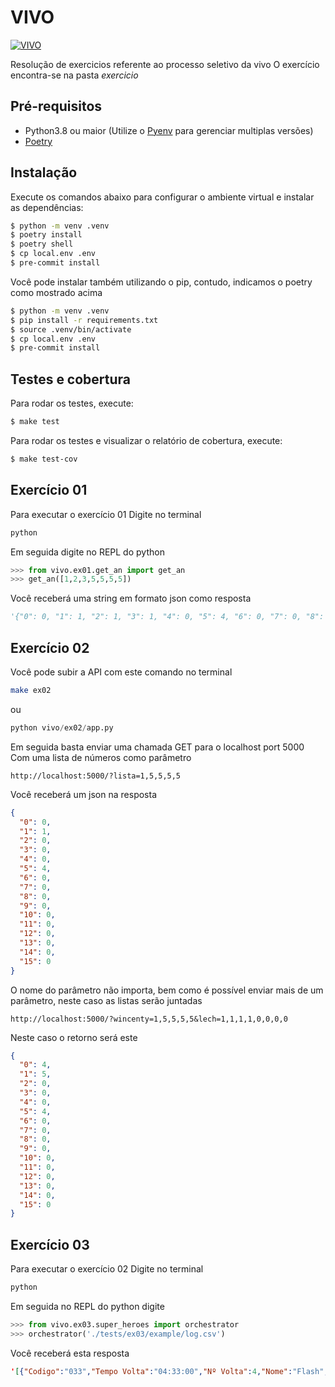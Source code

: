 # VIVO
[![VIVO](https://circleci.com/gh/wblech/vivo.svg?style=svg)](https://app.circleci.com/pipelines/github/wblech/vivo)

Resolução de exercicios referente ao processo seletivo da vivo
O exercício encontra-se na pasta *exercicio*
## Pré-requisitos
- Python3.8 ou maior (Utilize o [Pyenv](https://github.com/pyenv/pyenv-installer#installation--update--uninstallation) para gerenciar multiplas versões)
- [Poetry](https://python-poetry.org/docs/)
## Instalação
Execute os comandos abaixo para configurar o ambiente virtual e instalar as dependências:
```bash
$ python -m venv .venv
$ poetry install
$ poetry shell
$ cp local.env .env
$ pre-commit install
```

Você pode instalar também utilizando o pip, contudo, indicamos o poetry como mostrado acima
````bash
$ python -m venv .venv
$ pip install -r requirements.txt  
$ source .venv/bin/activate
$ cp local.env .env
$ pre-commit install
````

## Testes e cobertura
Para rodar os testes, execute:
```bash
$ make test
```
Para rodar os testes e visualizar o relatório de cobertura, execute:
```bash
$ make test-cov
```
## Exercício 01
Para executar o exercício 01
Digite no terminal
```bash
python
```
Em seguida digite no REPL do python
```python
>>> from vivo.ex01.get_an import get_an
>>> get_an([1,2,3,5,5,5,5])
```
Você receberá uma string em formato json como resposta
```python
'{"0": 0, "1": 1, "2": 1, "3": 1, "4": 0, "5": 4, "6": 0, "7": 0, "8": 0, "9": 0, "10": 0, "11": 0, "12": 0, "13": 0, "14": 0, "15": 0}'

```
## Exercício 02
Você pode subir a API com este comando no terminal
```bash
make ex02
```
ou
````python
python vivo/ex02/app.py
````
Em seguida basta enviar uma chamada GET para o localhost port 5000
Com uma lista de números como parâmetro
```
http://localhost:5000/?lista=1,5,5,5,5
```
Você receberá um json na resposta
```json
{
  "0": 0,
  "1": 1,
  "2": 0,
  "3": 0,
  "4": 0,
  "5": 4,
  "6": 0,
  "7": 0,
  "8": 0,
  "9": 0,
  "10": 0,
  "11": 0,
  "12": 0,
  "13": 0,
  "14": 0,
  "15": 0
}
```
O nome do parâmetro não importa, bem como é
possível enviar mais de um parâmetro, neste caso as listas serão juntadas
```
http://localhost:5000/?wincenty=1,5,5,5,5&lech=1,1,1,1,0,0,0,0
```
Neste caso o retorno será este
````json
{
  "0": 4,
  "1": 5,
  "2": 0,
  "3": 0,
  "4": 0,
  "5": 4,
  "6": 0,
  "7": 0,
  "8": 0,
  "9": 0,
  "10": 0,
  "11": 0,
  "12": 0,
  "13": 0,
  "14": 0,
  "15": 0
}
````
## Exercício 03
Para executar o exercício 02
Digite no terminal
```bash
python
```
Em seguida no REPL do python digite
```python
>>> from vivo.ex03.super_heroes import orchestrator
>>> orchestrator('./tests/ex03/example/log.csv')
```
Você receberá esta resposta
```json
'[{"Codigo":"033","Tempo Volta":"04:33:00","Nº Volta":4,"Nome":"Flash","Velocidade média da volta":43.468,"Melhor Volta":"01:04:02","Posição":1,"Melhor volta da corrida":"00:19:37"},{"Codigo":"023","Tempo Volta":"04:44:42","Nº Volta":4,"Nome":"Sonic","Velocidade média da volta":43.19125,"Melhor Volta":"01:07:36","Posição":2,"Melhor volta da corrida":"00:19:37"},{"Codigo":"002","Tempo Volta":"04:48:53","Nº Volta":4,"Nome":"Mercúrio","Velocidade média da volta":43.62725,"Melhor Volta":"01:04:16","Posição":3,"Melhor volta da corrida":"00:19:37"},{"Codigo":"038","Tempo Volta":"04:51:58","Nº Volta":4,"Nome":"Superman","Velocidade média da volta":44.24575,"Melhor Volta":"01:05:50","Posição":4,"Melhor volta da corrida":"00:19:37"},{"Codigo":"015","Tempo Volta":"05:13:21","Nº Volta":4,"Nome":"PAPALÉGUA","Velocidade média da volta":38.06625,"Melhor Volta":"01:07:11","Posição":5,"Melhor volta da corrida":"00:19:37"},{"Codigo":"011","Tempo Volta":"01:47:16","Nº Volta":3,"Nome":"GATOAJATO","Velocidade média da volta":25.7456666667,"Melhor Volta":"00:19:37","Posição":6,"Melhor volta da corrida":"00:19:37"}]'
```
